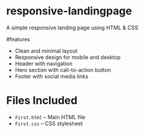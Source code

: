 # responsive-landingpage
A simple responsive landing page using HTML &amp; CSS

#features
- Clean and minimal layout
- Responsive design for mobile and desktop
- Header with navigation
- Hero section with call-to-action button
- Footer with social media links

# Files Included

- `First.html` – Main HTML file
- `First.css` – CSS stylesheet
